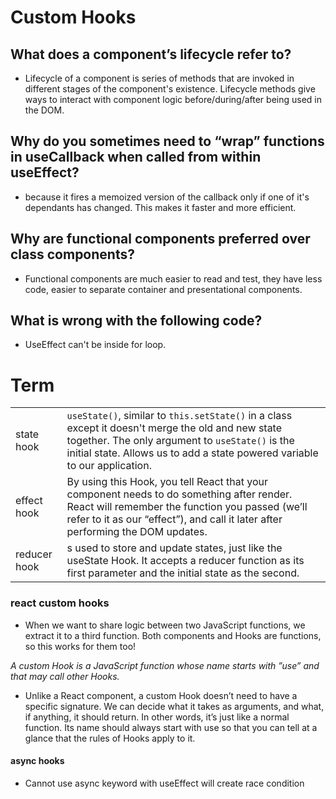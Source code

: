 # Custom Hooks

## What does a component’s lifecycle refer to?
- Lifecycle of a component is series of methods that are invoked in different stages of the component's existence. Lifecycle methods give ways to interact with component logic before/during/after being used in the DOM.
## Why do you sometimes need to “wrap” functions in useCallback when called from within useEffect?
- because it fires a memoized version of the callback only if one of it's dependants has changed. This makes it faster and more efficient.

## Why are functional components preferred over class components?
- Functional components are much easier to read and test, they have less code, easier to separate container and presentational components.

## What is wrong with the following code?
- UseEffect can't be inside for loop.

# Term

|    |  |
| ----------- | ----------- |
| state hook      | `useState()`, similar to `this.setState()` in a class except it doesn't merge the old and new state together. The only argument to `useState()` is the initial state. Allows us to add a state powered variable to our application.        |
| effect hook |  By using this Hook, you tell React that your component needs to do something after render. React will remember the function you passed (we’ll refer to it as our “effect”), and call it later after performing the DOM updates.  |
| reducer hook |  s used to store and update states, just like the useState Hook. It accepts a reducer function as its first parameter and the initial state as the second.   |


### react custom hooks
- When we want to share logic between two JavaScript functions, we extract it to a third function. Both components and Hooks are functions, so this works for them too!

*A custom Hook is a JavaScript function whose name starts with ”use” and that may call other Hooks.*

- Unlike a React component, a custom Hook doesn’t need to have a specific signature. We can decide what it takes as arguments, and what, if anything, it should return. In other words, it’s just like a normal function. Its name should always start with use so that you can tell at a glance that the rules of Hooks apply to it.

#### async hooks
- Cannot use async keyword with useEffect will create race condition